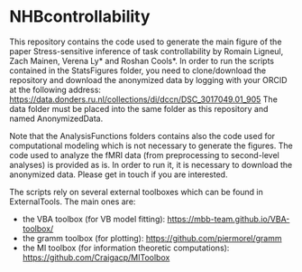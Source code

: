 # NHBcontrollability

This repository contains the code used to generate the main figure of the paper Stress-sensitive inference of task controllability by Romain Ligneul, Zach Mainen, Verena Ly* and Roshan Cools*.
In order to run the scripts contained in the StatsFigures folder, you need to clone/download the repository and download the anonymized data by logging with your ORCID at the following address: https://data.donders.ru.nl/collections/di/dccn/DSC_3017049.01_905
The data folder must be placed into the same folder as this repository and named AnonymizedData.

Note that the AnalysisFunctions folders contains also the code used for computational modeling which is not necessary to generate the figures. The code used to analyze the fMRI data (from preprocessing to second-level analyses) is provided as is. In order to run it, it is necessary to download the anonymized data. Please get in touch if you are interested.

The scripts rely on several external toolboxes which can be found in ExternalTools. The main ones are:
- the VBA toolbox (for VB model fitting): https://mbb-team.github.io/VBA-toolbox/
- the gramm toolbox (for plotting): https://github.com/piermorel/gramm
- the MI toolbox (for information theoretic computations): https://github.com/Craigacp/MIToolbox
